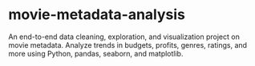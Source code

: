 # movie-metadata-analysis
An end-to-end data cleaning, exploration, and visualization project on movie metadata. Analyze trends in budgets, profits, genres, ratings, and more using Python, pandas, seaborn, and matplotlib.

